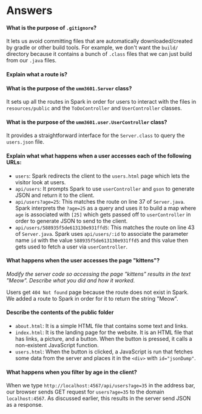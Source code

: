 # Answers

#### What is the purpose of `.gitignore`?

It lets us avoid committing files that are automatically downloaded/created by gradle 
or other build tools. For example, we don't want the `build/` directory because it contains 
a bunch of `.class` files that we can just build from our `.java` files.

#### Explain what a route is?

#### What is the purpose of the `umm3601.Server` class?

It sets up all the routes in Spark in order for users to interact with the files in `resources/public`
and the `ToDoController` and `UserController` classes.

#### What is the purpose of the `umm3601.user.UserController` class?

It provides a straightforward interface for the `Server.class` to query the `users.json` file.

#### Explain what what happens when a user accesses each of the following URLs:

- `users`: Spark redirects the client to the `users.html` page which lets the visitor look at users.
- `api/users`: It prompts Spark to use `userController` and `gson` to generate JSON and return it to the client.
- `api/users?age=25`: This matches the route on line 37 of `Server.java`. Spark interprets the `?age=25` as a 
   query and uses it to build a map where `age` is associated with `[25]` which gets passed off to `userController` in
   order to generate JSON to send to the client.
- `api/users/588935f5de613130e931ffd5`: This matches the route on line 43 of `Server.java`. Spark uses 
  `api/users/:id` to associate the parameter name `id` with the value `588935f5de613130e931ffd5` and this value
  then gets used to fetch a user via `userController`.
   
#### What happens when the user accesses the page "kittens"? 
*Modify the server code so accessing the page "kittens" results in the text "Meow". Describe what you did and how it worked.*

Users get `404 Not found` page because the route does not exist in Spark. We added a route to Spark in order for it to return the
string "Meow".

#### Describe the contents of the public folder
- `about.html`: It is a simple HTML file that contains some text and links.
- `index.html`: It is the landing page for the website. It is an HTML file that has links, a picture, and a button. 
When the button is pressed, it calls a non-existent JavaScript function. 
- `users.html`: When the button is clicked, a JavaScript is run that fetches some data from the server and places it in the 
`<div>` with `id="jsonDump"`.

#### What happens when you filter by age in the client?

When we type `http://localhost:4567/api/users?age=35` in the address bar, our browser sends GET request for `users?age=35`
to the domain `localhost:4567`. As discussed earlier, this results in the server send JSON as a response.